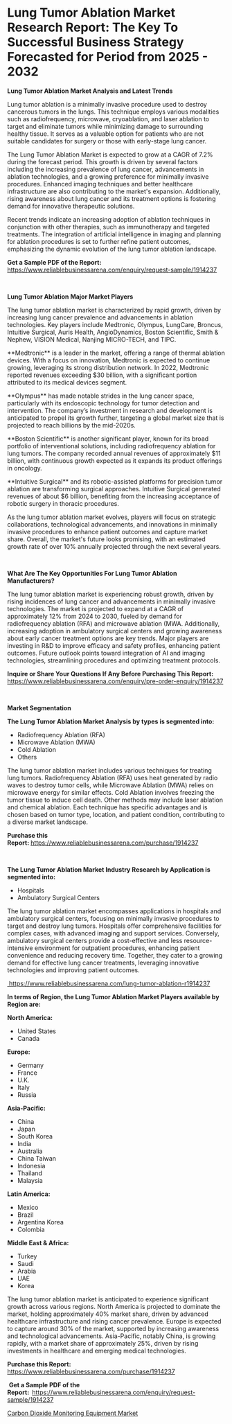 <p><h1>Lung Tumor Ablation Market Research Report: The Key To Successful Business Strategy Forecasted for Period from 2025 - 2032</h1></p><p><strong>Lung Tumor Ablation Market Analysis and Latest Trends</strong></p>
<p><p>Lung tumor ablation is a minimally invasive procedure used to destroy cancerous tumors in the lungs. This technique employs various modalities such as radiofrequency, microwave, cryoablation, and laser ablation to target and eliminate tumors while minimizing damage to surrounding healthy tissue. It serves as a valuable option for patients who are not suitable candidates for surgery or those with early-stage lung cancer.</p><p>The Lung Tumor Ablation Market is expected to grow at a CAGR of 7.2% during the forecast period. This growth is driven by several factors including the increasing prevalence of lung cancer, advancements in ablation technologies, and a growing preference for minimally invasive procedures. Enhanced imaging techniques and better healthcare infrastructure are also contributing to the market's expansion. Additionally, rising awareness about lung cancer and its treatment options is fostering demand for innovative therapeutic solutions.</p><p>Recent trends indicate an increasing adoption of ablation techniques in conjunction with other therapies, such as immunotherapy and targeted treatments. The integration of artificial intelligence in imaging and planning for ablation procedures is set to further refine patient outcomes, emphasizing the dynamic evolution of the lung tumor ablation landscape.</p></p>
<p><strong>Get a Sample PDF of the Report:&nbsp;</strong> <a href="https://www.reliablebusinessarena.com/enquiry/request-sample/1914237?utm_campaign=2004&utm_medium=2&utm_source=Github&utm_content=ia&utm_term=04032025&utm_id=lung-tumor-ablation">https://www.reliablebusinessarena.com/enquiry/request-sample/1914237</a></p>
<p>&nbsp;</p>
<p><strong>Lung Tumor Ablation Major Market Players</strong></p>
<p><p>The lung tumor ablation market is characterized by rapid growth, driven by increasing lung cancer prevalence and advancements in ablation technologies. Key players include Medtronic, Olympus, LungCare, Broncus, Intuitive Surgical, Auris Health, AngioDynamics, Boston Scientific, Smith & Nephew, VISION Medical, Nanjing MICRO-TECH, and TIPC.</p><p>**Medtronic** is a leader in the market, offering a range of thermal ablation devices. With a focus on innovation, Medtronic is expected to continue growing, leveraging its strong distribution network. In 2022, Medtronic reported revenues exceeding $30 billion, with a significant portion attributed to its medical devices segment.</p><p>**Olympus** has made notable strides in the lung cancer space, particularly with its endoscopic technology for tumor detection and intervention. The company’s investment in research and development is anticipated to propel its growth further, targeting a global market size that is projected to reach billions by the mid-2020s.</p><p>**Boston Scientific** is another significant player, known for its broad portfolio of interventional solutions, including radiofrequency ablation for lung tumors. The company recorded annual revenues of approximately $11 billion, with continuous growth expected as it expands its product offerings in oncology.</p><p>**Intuitive Surgical** and its robotic-assisted platforms for precision tumor ablation are transforming surgical approaches. Intuitive Surgical generated revenues of about $6 billion, benefiting from the increasing acceptance of robotic surgery in thoracic procedures.</p><p>As the lung tumor ablation market evolves, players will focus on strategic collaborations, technological advancements, and innovations in minimally invasive procedures to enhance patient outcomes and capture market share. Overall, the market's future looks promising, with an estimated growth rate of over 10% annually projected through the next several years.</p></p>
<p>&nbsp;</p>
<p><strong>What Are The Key Opportunities For Lung Tumor Ablation Manufacturers?</strong></p>
<p><p>The lung tumor ablation market is experiencing robust growth, driven by rising incidences of lung cancer and advancements in minimally invasive technologies. The market is projected to expand at a CAGR of approximately 12% from 2024 to 2030, fueled by demand for radiofrequency ablation (RFA) and microwave ablation (MWA. Additionally, increasing adoption in ambulatory surgical centers and growing awareness about early cancer treatment options are key trends. Major players are investing in R&D to improve efficacy and safety profiles, enhancing patient outcomes. Future outlook points toward integration of AI and imaging technologies, streamlining procedures and optimizing treatment protocols.</p></p>
<p><strong>Inquire or Share Your Questions If Any Before Purchasing This Report:</strong> <a href="https://www.reliablebusinessarena.com/enquiry/pre-order-enquiry/1914237?utm_campaign=2004&utm_medium=2&utm_source=Github&utm_content=ia&utm_term=04032025&utm_id=lung-tumor-ablation">https://www.reliablebusinessarena.com/enquiry/pre-order-enquiry/1914237</a></p>
<p>&nbsp;</p>
<p><strong>Market Segmentation</strong></p>
<p><strong>The Lung Tumor Ablation Market Analysis by types is segmented into:</strong></p>
<p><ul><li>Radiofrequency Ablation (RFA)</li><li>Microwave Ablation (MWA)</li><li>Cold Ablation</li><li>Others</li></ul></p>
<p><p>The lung tumor ablation market includes various techniques for treating lung tumors. Radiofrequency Ablation (RFA) uses heat generated by radio waves to destroy tumor cells, while Microwave Ablation (MWA) relies on microwave energy for similar effects. Cold Ablation involves freezing the tumor tissue to induce cell death. Other methods may include laser ablation and chemical ablation. Each technique has specific advantages and is chosen based on tumor type, location, and patient condition, contributing to a diverse market landscape.</p></p>
<p><strong>Purchase this Report:&nbsp;</strong><a href="https://www.reliablebusinessarena.com/purchase/1914237?utm_campaign=2004&utm_medium=2&utm_source=Github&utm_content=ia&utm_term=04032025&utm_id=lung-tumor-ablation">https://www.reliablebusinessarena.com/purchase/1914237</a></p>
<p>&nbsp;</p>
<p><strong>The Lung Tumor Ablation Market Industry Research by Application is segmented into:</strong></p>
<p><ul><li>Hospitals</li><li>Ambulatory Surgical Centers</li></ul></p>
<p><p>The lung tumor ablation market encompasses applications in hospitals and ambulatory surgical centers, focusing on minimally invasive procedures to target and destroy lung tumors. Hospitals offer comprehensive facilities for complex cases, with advanced imaging and support services. Conversely, ambulatory surgical centers provide a cost-effective and less resource-intensive environment for outpatient procedures, enhancing patient convenience and reducing recovery time. Together, they cater to a growing demand for effective lung cancer treatments, leveraging innovative technologies and improving patient outcomes.</p></p>
<p><a href="https://www.reliablebusinessarena.com/lung-tumor-ablation-r1914237?utm_campaign=2004&utm_medium=2&utm_source=Github&utm_content=ia&utm_term=04032025&utm_id=lung-tumor-ablation">&nbsp;https://www.reliablebusinessarena.com/lung-tumor-ablation-r1914237</a></p>
<p><strong>In terms of Region, the Lung Tumor Ablation Market Players available by Region are:</strong></p>
<p>
    <p> <strong> North America: </strong>
        <ul>
            <li>United States</li>
            <li>Canada</li>
        </ul>
        </p> 
    <p> <strong> Europe: </strong>
        <ul>
            <li>Germany</li>
            <li>France</li>
            <li>U.K.</li>
            <li>Italy</li>
            <li>Russia</li>
        </ul>
        </p> 
    <p> <strong> Asia-Pacific: </strong>
        <ul>
            <li>China</li>
            <li>Japan</li>
            <li>South Korea</li>
            <li>India</li>
            <li>Australia</li>
            <li>China Taiwan</li>
            <li>Indonesia</li>
            <li>Thailand</li>
            <li>Malaysia</li>
        </ul>
        </p> 
    <p> <strong> Latin America: </strong>
        <ul>
            <li>Mexico</li>
            <li>Brazil</li>
            <li>Argentina Korea</li>
            <li>Colombia</li>
        </ul>
        </p> 
    <p> <strong> Middle East & Africa: </strong>
        <ul>
            <li>Turkey</li>
            <li>Saudi</li>
            <li>Arabia</li>
            <li>UAE</li>
            <li>Korea</li>
        </ul>
    </p>
    </p>
<p><p>The lung tumor ablation market is anticipated to experience significant growth across various regions. North America is projected to dominate the market, holding approximately 40% market share, driven by advanced healthcare infrastructure and rising cancer prevalence. Europe is expected to capture around 30% of the market, supported by increasing awareness and technological advancements. Asia-Pacific, notably China, is growing rapidly, with a market share of approximately 25%, driven by rising investments in healthcare and emerging medical technologies.</p></p>
<p><strong>Purchase this Report: </strong><a href="https://www.reliablebusinessarena.com/purchase/1914237?utm_campaign=2004&utm_medium=2&utm_source=Github&utm_content=ia&utm_term=04032025&utm_id=lung-tumor-ablation">https://www.reliablebusinessarena.com/purchase/1914237</a></p>
<p>&nbsp;<strong>Get a Sample PDF of the Report:&nbsp;&nbsp;</strong><a href="https://www.reliablebusinessarena.com/enquiry/request-sample/1914237?utm_campaign=2004&utm_medium=2&utm_source=Github&utm_content=ia&utm_term=04032025&utm_id=lung-tumor-ablation">https://www.reliablebusinessarena.com/enquiry/request-sample/1914237</a></p>
<p><strong></strong></p>
<p><p><a href="https://github.com/globismark/Market-Research-Report-List-6/blob/main/carbon-dioxide-monitoring-equipment-market.md?utm_campaign=2004&utm_medium=2&utm_source=Github&utm_content=ia&utm_term=04032025&utm_id=lung-tumor-ablation">Carbon Dioxide Monitoring Equipment Market</a></p></p>